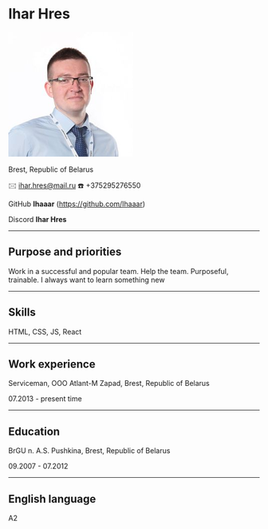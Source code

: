 # Ihar Hres

![фото](IMG0.jpg)

Brest, Republic of Belarus

&#128386; ihar.hres@mail.ru
&#9742; +375295276550

GitHub **Ihaaar** (https://github.com/Ihaaar)

Discord **Ihar Hres**

---

## Purpose and priorities

Work in a successful and popular team. Help the team. Purposeful, trainable. I always want to learn something new

---

## Skills

HTML, CSS, JS, React

---

## Work experience

Serviceman, OOO Atlant-M Zapad, Brest, Republic of Belarus

07.2013 - present time

---

## Education

BrGU n. A.S. Pushkina, Brest, Republic of Belarus

09.2007 - 07.2012

---

## English language

A2
